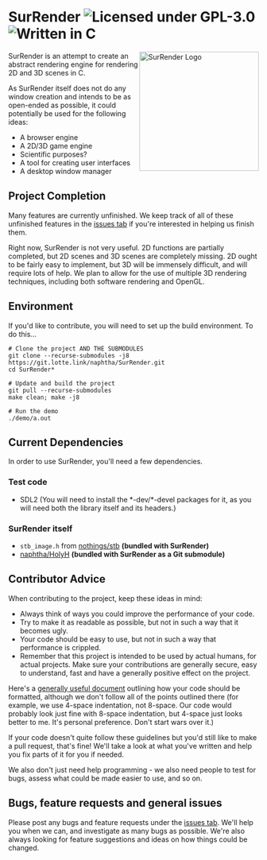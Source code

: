 # SurRender ![Licensed under GPL-3.0](https://img.shields.io/badge/license-GPL--3.0-orange) ![Written in C](https://img.shields.io/badge/language-C-lightgrey)

<img src="https://git.lotte.link/naphtha/SurRender/raw/branch/master/images/logo.png" align="right"
     title="SurRender Logo" width="240">

SurRender is an attempt to create an abstract rendering engine for rendering 2D and 3D scenes in C.

As SurRender itself does not do any window creation and intends to be as open-ended as possible, it could potentially be used for the following ideas:
* A browser engine
* A 2D/3D game engine
* Scientific purposes?
* A tool for creating user interfaces
* A desktop window manager

## Project Completion

Many features are currently unfinished. We keep track of all of these unfinished features in the [issues tab](https://git.lotte.link/naphtha/SurRender/issues) if you're interested in helping us finish them.

Right now, SurRender is not very useful. 2D functions are partially completed, but 2D scenes and 3D scenes are completely missing. 2D ought to be fairly easy to implement, but 3D will be immensely difficult, and will require lots of help. We plan to allow for the use of multiple 3D rendering techniques, including both software rendering and OpenGL.

## Environment

If you'd like to contribute, you will need to set up the build environment. To do this...

```
# Clone the project AND THE SUBMODULES
git clone --recurse-submodules -j8 https://git.lotte.link/naphtha/SurRender.git
cd SurRender*

# Update and build the project
git pull --recurse-submodules
make clean; make -j8

# Run the demo
./demo/a.out
```

## Current Dependencies

In order to use SurRender, you'll need a few dependencies.

### Test code

* SDL2 (You will need to install the \*-dev/\*-devel packages for it, as you will need both the library itself and its headers.)

### SurRender itself

* `stb_image.h` from [nothings/stb](https://github.com/nothings/stb) **(bundled with SurRender)**
* [naphtha/HolyH](https://git.lotte.link/naphtha/HolyH) **(bundled with SurRender as a Git submodule)**

## Contributor Advice

When contributing to the project, keep these ideas in mind:
* Always think of ways you could improve the performance of your code.
* Try to make it as readable as possible, but not in such a way that it becomes ugly.
* Your code should be easy to use, but not in such a way that performance is crippled.
* Remember that this project is intended to be used by actual humans, for actual projects. Make sure your contributions are generally secure, easy to understand, fast and have a generally positive effect on the project.

Here's a [generally useful document](https://www.kernel.org/doc/html/v4.10/process/coding-style.html)  outlining how your code should be formatted, although we don't follow all of the points outlined there (for example, we use 4-space indentation, not 8-space. Our code would probably look just fine with 8-space indentation, but 4-space just looks better to me. It's personal preference. Don't start wars over it.)

If your code doesn't quite follow these guidelines but you'd still like to make a pull request, that's fine! We'll take a look at what you've written and help you fix parts of it for you if needed.

We also don't just need help programming - we also need people to test for bugs, assess what could be made easier to use, and so on.

## Bugs, feature requests and general issues

Please post any bugs and feature requests under the [issues tab](https://git.lotte.link/naphtha/SurRender/issues). We'll help you when we can, and investigate as many bugs as possible. We're also always looking for feature suggestions and ideas on how things could be changed.
